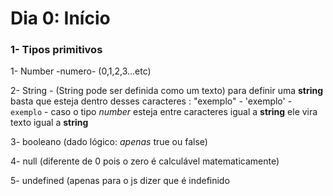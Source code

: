 # Dia 0: Início

### 1- Tipos primitivos

1- Number -numero- (0,1,2,3...etc)

2- String - (String pode ser definida como um texto) para definir uma **string** basta que esteja dentro desses caracteres : "exemplo" - 'exemplo' - `exemplo` - caso o tipo _number_ esteja entre caracteres igual a **string** ele vira texto igual a **string**

3- booleano (dado lógico: _apenas_ true ou false)

4- null (diferente de 0 pois o zero é calculável matematicamente)

5- undefined (apenas para o js dizer que é indefinido
